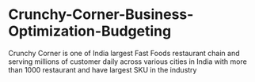 # Crunchy-Corner-Business-Optimization-Budgeting
 Crunchy Corner is one of India largest Fast Foods restaurant chain and serving millions of customer daily across various cities in India with more than 1000 restaurant and have largest SKU in the industry
